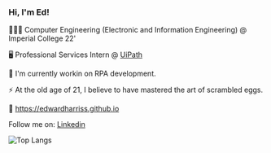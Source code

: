 ### Hi, I'm Ed!

👨🏽‍🎓 Computer Engineering (Electronic and Information Engineering) @ Imperial College 22'

🖥️ Professional Services Intern @ [UiPath](https://www.uipath.com)

🔭 I'm currently workin on RPA development.

⚡ At the old age of 21, I believe to have mastered the art of scrambled eggs.

🔗 https://edwardharriss.github.io

Follow me on: [Linkedin](www.linkedin.com/in/edharriss/)

![Top Langs](https://github-readme-stats.vercel.app/api/top-langs/?username=edwardharriss&layout=compact&langs_count=8) 

<!--
**EdwardHarriss/EdwardHarriss** is a ✨ _special_ ✨ repository because its `README.md` (this file) appears on your GitHub profile.

Here are some ideas to get you started:

- 🔭 I’m currently working on ...
- 🌱 I’m currently learning ...
- 👯 I’m looking to collaborate on ...
- 🤔 I’m looking for help with ...
- 💬 Ask me about ...
- 📫 How to reach me: ...
- 😄 Pronouns: ...
- ⚡ Fun fact: ...
-->

